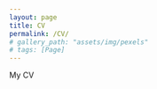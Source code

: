 ```yaml
---
layout: page
title: CV
permalink: /CV/
# gallery_path: "assets/img/pexels"
# tags: [Page]
---
```


My CV


<!-- {% include gallery.html gallery_path=page.gallery_path %} -->
